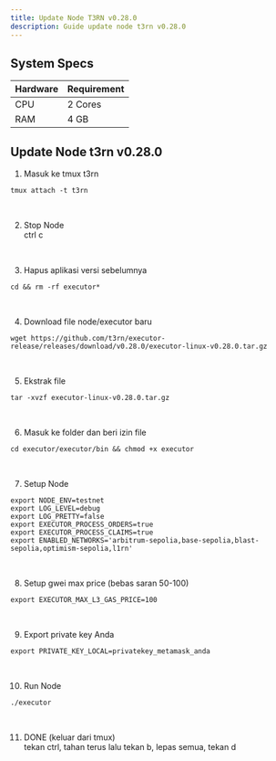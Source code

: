 ```yaml
---
title: Update Node T3RN v0.28.0
description: Guide update node t3rn v0.28.0
---
```


## System Specs
| Hardware    |	Requirement|
|-------------|--------------|
| CPU	      | 2 Cores        |
| RAM	      | 4 GB           |


## Update Node t3rn v0.28.0

1. Masuk ke tmux t3rn

```
tmux attach -t t3rn
```
</br>

2. Stop Node  
   ctrl c
</br>

3. Hapus aplikasi versi sebelumnya

```
cd && rm -rf executor*
```
</br>

4. Download file node/executor baru

```
wget https://github.com/t3rn/executor-release/releases/download/v0.28.0/executor-linux-v0.28.0.tar.gz
```
</br>

5. Ekstrak file

```
tar -xvzf executor-linux-v0.28.0.tar.gz
```
</br>

6. Masuk ke folder dan beri izin file

```
cd executor/executor/bin && chmod +x executor
```
</br>

7. Setup Node

```
export NODE_ENV=testnet
export LOG_LEVEL=debug
export LOG_PRETTY=false
export EXECUTOR_PROCESS_ORDERS=true
export EXECUTOR_PROCESS_CLAIMS=true
export ENABLED_NETWORKS='arbitrum-sepolia,base-sepolia,blast-sepolia,optimism-sepolia,l1rn'
```
</br>

8. Setup gwei max price (bebas saran 50-100)

```
export EXECUTOR_MAX_L3_GAS_PRICE=100
```
</br>

9. Export private key Anda

```
export PRIVATE_KEY_LOCAL=privatekey_metamask_anda
```
</br>

10. Run Node

```
./executor
```
</br>

11. DONE (keluar dari tmux)  
    tekan ctrl, tahan terus lalu tekan b, lepas semua, tekan d